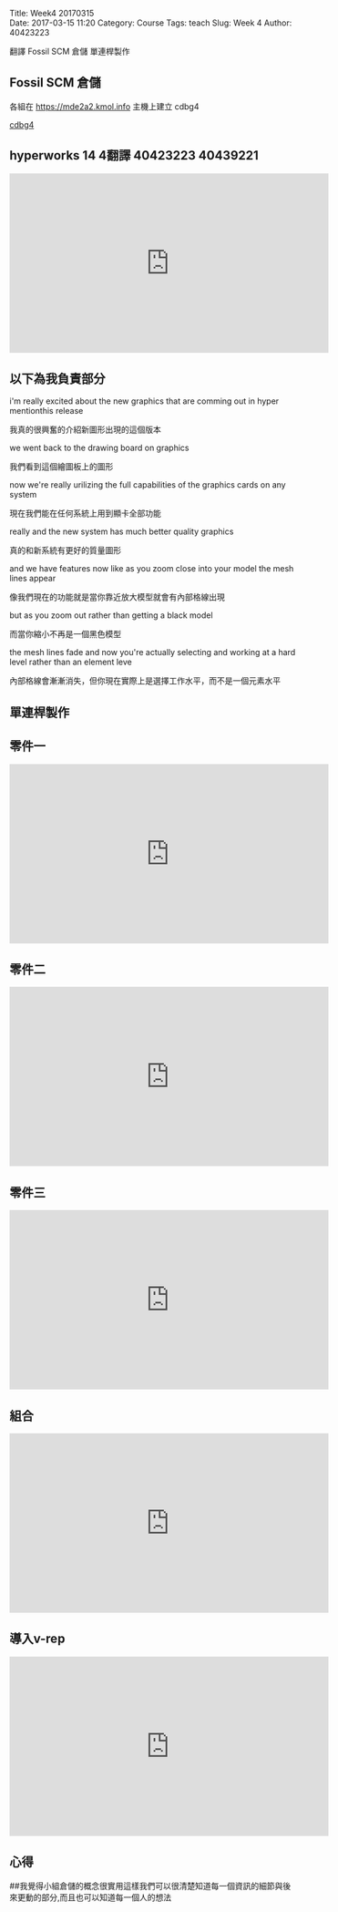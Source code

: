 Title: Week4 20170315  
Date: 2017-03-15 11:20
Category: Course
Tags: teach
Slug: Week 4
Author: 40423223

翻譯
Fossil SCM 倉儲
單連桿製作
<!-- PELICAN_END_SUMMARY -->

<h2>Fossil SCM 倉儲</h2>

各組在 https://mde2a2.kmol.info 主機上建立 cdbg4

<a href="https://mde2a2.kmol.info/cdbg4/wcontent">cdbg4</a>

<h2>hyperworks 14 4翻譯 40423223 40439221</h2>

<iframe width="560" height="315" src="https://www.youtube.com/embed/gZkutmx1txc" frameborder="0" allowfullscreen></iframe>

<h2>以下為我負責部分</h2>

i'm really excited about the new graphics 
that are comming out in hyper mentionthis release

我真的很興奮的介紹新圖形出現的這個版本

we went back to the drawing board on graphics 

我們看到這個繪圖板上的圖形

now we're really urilizing the full capabilities of the graphics cards  on any system 

現在我們能在任何系統上用到顯卡全部功能

really and the new system has much better quality graphics 

真的和新系統有更好的質量圖形

and we have features now like as you zoom close into your model the mesh lines appear 

像我們現在的功能就是當你靠近放大模型就會有內部格線出現

but as you zoom out rather than getting a black model 

而當你縮小不再是一個黑色模型

the mesh lines fade and now you're actually selecting and working at a hard level rather than an element leve 

內部格線會漸漸消失，但你現在實際上是選擇工作水平，而不是一個元素水平

<h2>單連桿製作</h2>

<h2>零件一</h2>

<iframe width="560" height="315" src="https://www.youtube.com/embed/wlOfKTUmetk" frameborder="0" allowfullscreen></iframe>

<h2>零件二</h2>

<iframe width="560" height="315" src="https://www.youtube.com/embed/IvmwuJai5_E" frameborder="0" allowfullscreen></iframe>

<h2>零件三</h2>

<iframe width="560" height="315" src="https://www.youtube.com/embed/vFvmKUre5oo" frameborder="0" allowfullscreen></iframe>

<h2>組合</h2>

<iframe width="560" height="315" src="https://www.youtube.com/embed/7tERu7d2HM0" frameborder="0" allowfullscreen></iframe>

<h2>導入v-rep</h2>

<iframe width="560" height="315" src="https://www.youtube.com/embed/2jZEmeF_2ew" frameborder="0" allowfullscreen></iframe>

<h2>心得</h2>

##我覺得小組倉儲的概念很實用這樣我們可以很清楚知道每一個資訊的細節與後來更動的部分,而且也可以知道每一個人的想法



